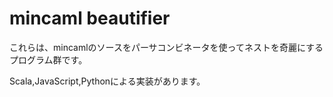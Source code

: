 # mincaml beautifier

これらは、mincamlのソースをパーサコンビネータを使ってネストを奇麗にするプログラム群です。

Scala,JavaScript,Pythonによる実装があります。

